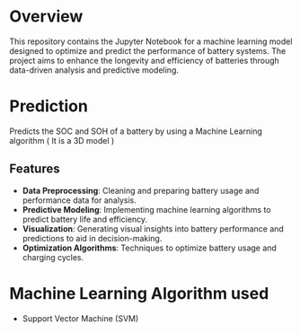 # Overview
This repository contains the Jupyter Notebook for a machine learning model designed to optimize and predict the performance of battery systems. The project aims to enhance the longevity and 
efficiency of batteries through data-driven analysis and predictive modeling.

# Prediction
Predicts the SOC and SOH of a battery by using a Machine Learning algorithm ( It is a 3D model )

## Features
- **Data Preprocessing**: Cleaning and preparing battery usage and performance data for analysis.
- **Predictive Modeling**: Implementing machine learning algorithms to predict battery life and efficiency.
- **Visualization**: Generating visual insights into battery performance and predictions to aid in decision-making.
- **Optimization Algorithms**: Techniques to optimize battery usage and charging cycles.

# Machine Learning Algorithm used
- Support Vector Machine (SVM)
